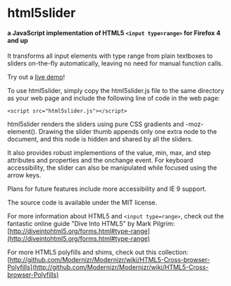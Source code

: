 html5slider
=========

#### a JavaScript implementation of HTML5 `<input type=range>` for Firefox 4 and up

It transforms all input elements with type range from plain textboxes to sliders
on-the-fly automatically, leaving no need for manual function calls.

Try out a [live demo](http://frankyan.com/labs/html5slider.html)!

To use html5slider, simply copy the html5slider.js file to the same directory as
your web page and include the following line of code in the web page:

`<script src="html5slider.js"></script>`

html5slider renders the sliders using pure CSS gradients and -moz-element().
Drawing the slider thumb appends only one extra node to the document, and this
node is hidden and shared by all the sliders.

It also provides robust implementions of the value, min, max, and step
attributes and properties and the onchange event. For keyboard accessibility,
the slider can also be manipulated while focused using the arrow keys.

Plans for future features include more accessibility and IE 9 support.

The source code is available under the MIT license.

For more information about HTML5 and `<input type=range>`, check out the
fantastic online guide "Dive Into HTML5" by Mark Pilgrim:
[http://diveintohtml5.org/forms.html#type-range](http://diveintohtml5.org/forms.html#type-range)

For more HTML5 polyfills and shims, check out this collection:
[http://github.com/Modernizr/Modernizr/wiki/HTML5-Cross-browser-Polyfills](http://github.com/Modernizr/Modernizr/wiki/HTML5-Cross-browser-Polyfills)
